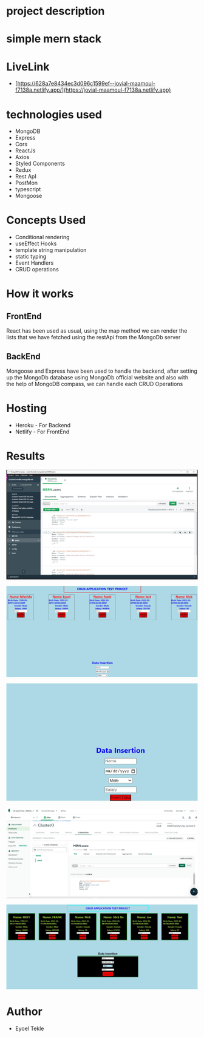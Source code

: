 # project description

# simple mern stack



# LiveLink

- [https://628a7e8434ec3d096c1599ef--jovial-maamoul-f7138a.netlify.app/](https://jovial-maamoul-f7138a.netlify.app)

# technologies used

- MongoDB
- Express
- Cors
- ReactJs
- Axios
- Styled Components
- Redux
- Rest ApI
- PostMon
- typescript
- Mongoose
# Concepts Used
- Conditional rendering
- useEffect Hooks
- template string manipulation
- static typing
- Event Handlers
- CRUD operations

# How it works

## FrontEnd
React has been used as usual, using the map method we can render the lists that we have fetched using the restApi from the MongoDb server
## BackEnd
Mongoose and Express have been used to handle the backend, after setting up the MongoDb database using MongoDb official website and also with the help of MongoDB compass, we can handle each CRUD Operations

# Hosting
* Heroku - For Backend
* Netlify - For FrontEnd
# Results

![image](182134.jpg)

![image](182300.jpg)

![image](182327.jpg)

![image](182433.jpg)

![image](235920.jpg)

# Author
- Eyoel Tekle

